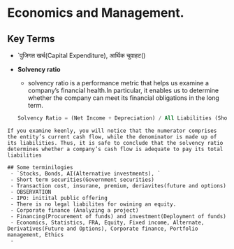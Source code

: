 # Economics and Management. 

## Key Terms
- `पुजिगत खर्च(Capital Expenditure), आर्थिक चुवाहट()
- **Solvency ratio**
  - solvency ratio is a performance metric that helps us examine a company’s financial health.In particular, it enables us to determine whether the company can meet its financial obligations in the long term.
  
  ```sql 
  Solvency Ratio = (Net Income + Depreciation) / All Liabilities (Short-term + Long-term Liabilities)
 ```
 If you examine keenly, you will notice that the numerator comprises the entity’s current cash flow, while the denominator is made up of its liabilities. Thus, it is safe to conclude that the solvency ratio determines whether a company’s cash flow is adequate to pay its total liabilities
 
 ## Some terminilogies
  - `Stocks, Bonds, AI(Alternative investments), `
  - Short term securities(Government securities)
  - Transaction cost, insurane, premium, deriavites(future and options) 
  - OBSERVATION 
  - IPO: initital public offering
  - There is no legal liabilites for owining an equity.
  - Corporate finance (Analyzing a project) 
  - Financing(Procurement of funds) and investment(Deployment of funds)
  - Economics, Statistics, FRA, Equity, Fixed income, Alternate, Derivatives(Future and Options), Corporate finance, Portfolio management, Ethics
  - 

